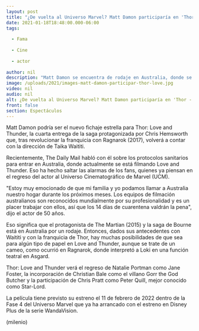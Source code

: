```yaml
---
layout: post
title: "¿De vuelta al Universo Marvel? Matt Damon participaría en 'Thor -  Love and Thunder'"
date: 2021-01-18T18:48:00.000-06:00
tags:
  
  - Fama
  
  - Cine
  
  - actor
  
author: nil
description: "Matt Damon se encuentra de rodaje en Australia, donde se está filmando actualmente Thor: Love and Thunder. "
image: /uploads/2021/images-matt-damon-participar-thor-love.jpg
video: nil
audio: nil
alt: ¿De vuelta al Universo Marvel? Matt Damon participaría en 'Thor -  Love and Thunder'
front: false
section: Espectáculos
---
```


Matt Damon podría ser el nuevo fichaje estrella para Thor: Love and Thunder, la cuarta entrega de la saga protagonizada por Chris Hemsworth que, tras revolucionar la franquicia con Ragnarok (2017), volverá a contar con la dirección de Taika Waititi. 

Recientemente, The Daily Mail habló con él sobre los protocolos sanitarios para entrar en Australia, donde actualmente se está filmando Love and Thunder. Eso ha hecho saltar las alarmas de los fans, quienes ya piensan en el regreso del actor al Universo Cinematográfico de Marvel (UCM). 

"Estoy muy emocionado de que mi familia y yo podamos llamar a Australia nuestro hogar durante los próximos meses. Los equipos de filmación australianos son reconocidos mundialmente por su profesionalidad y es un placer trabajar con ellos, así que los 14 días de cuarentena valdrán la pena", dijo el actor de 50 años. 

Eso significa que el protagonista de The Martian (2015) y la saga de Bourne está en Australia por un rodaje. Entonces, dados sus antecedentes con Waititi y con la franquicia de Thor, hay muchas posibilidades de que sea para algún tipo de papel en Love and Thunder, aunque se trate de un cameo, como ocurrió en Ragnarok, donde interpretó a Loki en una función teatral en Asgard. 

Thor: Love and Thunder verá el regreso de Natalie Portman como Jane Foster, la incorporación de Christian Bale como el villano Gorr the God Butcher y la participación de Chris Pratt como Peter Quill, mejor conocido como Star-Lord. 

La película tiene previsto su estreno el 11 de febrero de 2022 dentro de la Fase 4 del Universo Marvel que ya ha arrancado con el estreno en Disney Plus de la serie WandaVision. 

(milenio)